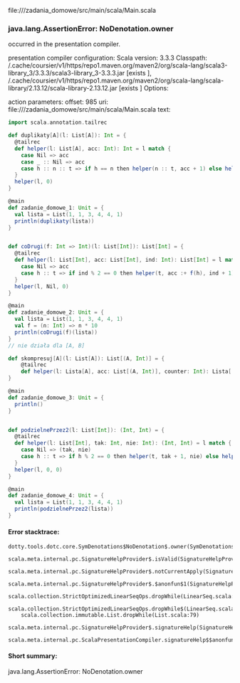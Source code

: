 file://<WORKSPACE>/zadania_domowe/src/main/scala/Main.scala
### java.lang.AssertionError: NoDenotation.owner

occurred in the presentation compiler.

presentation compiler configuration:
Scala version: 3.3.3
Classpath:
<HOME>/.cache/coursier/v1/https/repo1.maven.org/maven2/org/scala-lang/scala3-library_3/3.3.3/scala3-library_3-3.3.3.jar [exists ], <HOME>/.cache/coursier/v1/https/repo1.maven.org/maven2/org/scala-lang/scala-library/2.13.12/scala-library-2.13.12.jar [exists ]
Options:



action parameters:
offset: 985
uri: file://<WORKSPACE>/zadania_domowe/src/main/scala/Main.scala
text:
```scala
import scala.annotation.tailrec

def duplikaty[A](l: List[A]): Int = {
  @tailrec
  def helper(l: List[A], acc: Int): Int = l match {
    case Nil => acc
    case _ :: Nil => acc
    case h :: n :: t => if h == n then helper(n :: t, acc + 1) else helper(n :: t, acc)
  }
  helper(l, 0)
}

@main
def zadanie_domowe_1: Unit = {
  val lista = List(1, 1, 3, 4, 4, 1)
  println(duplikaty(lista))
}


def coDrugi(f: Int => Int)(l: List[Int]): List[Int] = {
  @tailrec
  def helper(l: List[Int], acc: List[Int], ind: Int): List[Int] = l match {
    case Nil => acc
    case h :: t => if ind % 2 == 0 then helper(t, acc :+ f(h), ind + 1) else helper(t, acc :+ h, ind + 1)
  }
  helper(l, Nil, 0)
}

@main
def zadanie_domowe_2: Unit = {
  val lista = List(1, 1, 3, 4, 4, 1)
  val f = (n: Int) => n * 10
  println(coDrugi(f)(lista))
}
// nie działa dla [A, B]

def skompresuj[A](l: List[A]): List[(A, Int)] = {
    @tailrec
    def helper(l: Lista[A], acc: List[(A, Int)], counter: Int): Lista[(@@)]
}

@main
def zadanie_domowe_3: Unit = {
  println()
}


def podzielnePrzez2(l: List[Int]): (Int, Int) = {
  @tailrec
  def helper(l: List[Int], tak: Int, nie: Int): (Int, Int) = l match {
    case Nil => (tak, nie)
    case h :: t => if h % 2 == 0 then helper(t, tak + 1, nie) else helper(t, tak, nie + 1)
  }
  helper(l, 0, 0)
}

@main
def zadanie_domowe_4: Unit = {
  val lista = List(1, 1, 3, 4, 4, 1)
  println(podzielnePrzez2(lista))
}


```



#### Error stacktrace:

```
dotty.tools.dotc.core.SymDenotations$NoDenotation$.owner(SymDenotations.scala:2607)
	scala.meta.internal.pc.SignatureHelpProvider$.isValid(SignatureHelpProvider.scala:83)
	scala.meta.internal.pc.SignatureHelpProvider$.notCurrentApply(SignatureHelpProvider.scala:94)
	scala.meta.internal.pc.SignatureHelpProvider$.$anonfun$1(SignatureHelpProvider.scala:48)
	scala.collection.StrictOptimizedLinearSeqOps.dropWhile(LinearSeq.scala:280)
	scala.collection.StrictOptimizedLinearSeqOps.dropWhile$(LinearSeq.scala:278)
	scala.collection.immutable.List.dropWhile(List.scala:79)
	scala.meta.internal.pc.SignatureHelpProvider$.signatureHelp(SignatureHelpProvider.scala:48)
	scala.meta.internal.pc.ScalaPresentationCompiler.signatureHelp$$anonfun$1(ScalaPresentationCompiler.scala:435)
```
#### Short summary: 

java.lang.AssertionError: NoDenotation.owner